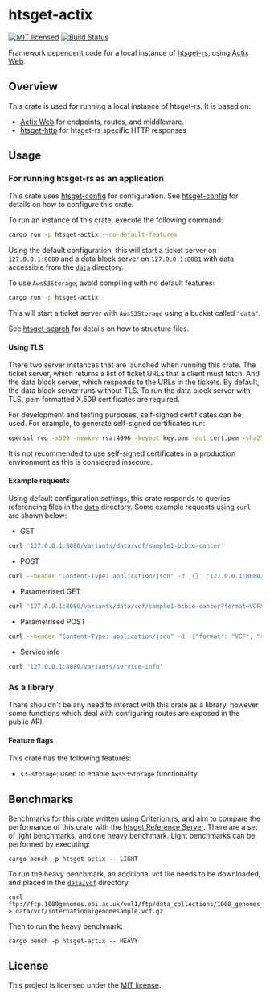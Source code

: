 # htsget-actix

[![MIT licensed][mit-badge]][mit-url]
[![Build Status][actions-badge]][actions-url]

[mit-badge]: https://img.shields.io/badge/license-MIT-blue.svg
[mit-url]: https://github.com/umccr/htsget-rs/blob/main/LICENSE
[actions-badge]: https://github.com/umccr/htsget-rs/actions/workflows/action.yml/badge.svg
[actions-url]: https://github.com/umccr/htsget-rs/actions?query=workflow%3Atests+branch%3Amain

Framework dependent code for a local instance of [htsget-rs], using [Actix Web][actix-web].

[htsget-rs]: https://github.com/umccr/htsget-rs
[actix-web]: https://actix.rs/

## Overview

This crate is used for running a local instance of htsget-rs. It is based on:
* [Actix Web][actix-web] for endpoints, routes, and middleware.
* [htsget-http] for htsget-rs specific HTTP responses

[htsget-http]: ../htsget-http

## Usage

### For running htsget-rs as an application

This crate uses [htsget-config] for configuration. See [htsget-config] for details on how to configure this crate.

To run an instance of this crate, execute the following command:
```sh
cargo run -p htsget-actix --no-default-features
```
Using the default configuration, this will start a ticket server on `127.0.0.1:8080` and a data block server on `127.0.0.1:8081`
with data accessible from the [`data`][data] directory.

To use `AwsS3Storage`, avoid compiling with no default features:
```sh
cargo run -p htsget-actix
```
This will start a ticket server with `AwsS3Storage` using a bucket called `"data"`.

See [htsget-search] for details on how to structure files.

[htsget-config]: ../htsget-config
[data]: ../data
[htsget-search]: ../htsget-search

#### Using TLS

There two server instances that are launched when running this crate. The ticket server, which returns a list of ticket URLs that a client must fetch.
And the data block server, which responds to the URLs in the tickets. By default, the data block server runs without TLS. 
To run the data block server with TLS, pem formatted X.509 certificates are required.

For development and testing purposes, self-signed certificates can be used.
For example, to generate self-signed certificates run:

```sh
openssl req -x509 -newkey rsa:4096 -keyout key.pem -out cert.pem -sha256 -days 365 -nodes -subj '/CN=localhost'
```

It is not recommended to use self-signed certificates in a production environment 
as this is considered insecure.

#### Example requests

Using default configuration settings, this crate responds to queries referencing files in the [`data`][data] directory.
Some example requests using `curl` are shown below:

* GET

```sh
curl '127.0.0.1:8080/variants/data/vcf/sample1-bcbio-cancer'
```

* POST

```sh
curl --header "Content-Type: application/json" -d '{}' '127.0.0.1:8080/variants/data/vcf/sample1-bcbio-cancer'
```

* Parametrised GET

```sh
curl '127.0.0.1:8080/variants/data/vcf/sample1-bcbio-cancer?format=VCF&class=header'
```

* Parametrised POST

```sh
curl --header "Content-Type: application/json" -d '{"format": "VCF", "regions": [{"referenceName": "chrM"}]}' '127.0.0.1:8080/variants/data/vcf/sample1-bcbio-cancer'
```

* Service info

```sh
curl '127.0.0.1:8080/variants/service-info'
```

### As a library

There shouldn't be any need to interact with this crate
as a library, however some functions which deal with configuring routes 
are exposed in the public API.

#### Feature flags

This crate has the following features:
* `s3-storage`: used to enable `AwsS3Storage` functionality.

## Benchmarks
Benchmarks for this crate written using [Criterion.rs][criterion-rs], and aim to compare the performance of this crate with the 
[htsget Reference Server][htsget-refserver].
There are a set of light benchmarks, and one heavy benchmark. Light benchmarks can be performed by executing:

```
cargo bench -p htsget-actix -- LIGHT
```

To run the heavy benchmark, an additional vcf file needs to be downloaded, and placed in the [`data/vcf`][data-vcf] directory:

```
curl ftp://ftp.1000genomes.ebi.ac.uk/vol1/ftp/data_collections/1000_genomes_project/release/20190312_biallelic_SNV_and_INDEL/ALL.chr14.shapeit2_integrated_snvindels_v2a_27022019.GRCh38.phased.vcf.gz > data/vcf/internationalgenomesample.vcf.gz
```

Then to run the heavy benchmark:

```
cargo bench -p htsget-actix -- HEAVY
```

[criterion-rs]: https://github.com/bheisler/criterion.rs
[htsget-refserver]: https://github.com/ga4gh/htsget-refserver
[data-vcf]: ../data/vcf

## License

This project is licensed under the [MIT license][license].

[license]: LICENSE